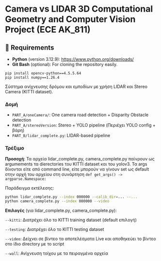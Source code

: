 # Camera vs LIDAR 3D Computational Geometry and Computer Vision Project (ECE AK_811)

## 🔧 Requirements
  
- **Python** (version 3.12.9): https://www.python.org/downloads/  
- **Git Bash** (optional): For cloning the repository easily.
```
pip install opencv-python==4.5.5.64
pip install numpy==1.26.4
```

Σύστημα ανίχνευσης δρόμου και εμποδίων με χρήση LIDAR και Stereo Camera (KITTI dataset).

### Δομή
- `PART_A/oneCamera/`: One camera road detection + Disparity Obstacle detection
- `PART_A/stereoVersion`: Stereo + YOLO pipeline (Περιέχει YOLO config + βάρη)
- `PART_B/lidar_complete.py`: LIDAR-based pipeline


### Τρέξιμο

**Προσοχή**: Τα αρχεία lidar_complete.py, camera_complete.py παίνρουν ως argumements τα dierectories του KITTI dataset και του yolov3. Τα args δίνονται είτε από command line, είτε μπορούν να γίνουν set ως default στην αρχή του αρχείου στη συνάρτηση `def get_args() -> argparse.Namespace:`

Παράδειγμα εκτέλεσης:
```bash
python lidar_complete.py --index 000000 --calib_dir=... --...
python camera_complete.py --index 000000 --video
```

**Επιλογές** (για lidar_complete.py, camera_complete.py):

`--kitti`: Διατρέχει όλο το KITTI training dataset (default επιλογή)

`--testing`: Διατρέχει όλο το KITTI testing dataset 

`--video`: Δείχνει σε βίντεο τα αποτελέσματα Live και αποθηκεύει το βίντεο στο ίδιο directory με το script

`--wall`: Ανίχνευση τοίχου με τα πειραγμένα αρχεία





